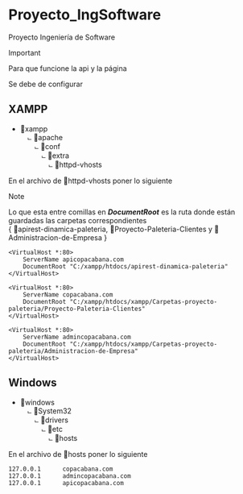 # Proyecto_IngSoftware
Proyecto Ingeniería de Software


> [!IMPORTANT]
> Para que funcione la api y la página 
> 
> Se debe de configurar
## XAMPP

   - 📂xampp<br>
     &emsp;⨽ 📂apache<br>
     &emsp;&emsp;⨽ 📂conf<br>
     &emsp;&emsp;&emsp;⨽ 📂extra<br>
     &emsp;&emsp;&emsp;&emsp;⨽ 📄httpd-vhosts

En el archivo de 📄httpd-vhosts poner lo siguiente
> [!NOTE]
> Lo que esta entre comillas en **_DocumentRoot_** es la ruta donde están guardadas las carpetas correspondientes<br>
> { 📁apirest-dinamica-paleteria, 📁Proyecto-Paleteria-Clientes y 📁Administracion-de-Empresa }
```
<VirtualHost *:80>
    ServerName apicopacabana.com
    DocumentRoot "C:/xampp/htdocs/apirest-dinamica-paleteria"
</VirtualHost>

<VirtualHost *:80>
    ServerName copacabana.com
    DocumentRoot "C:/xampp/htdocs/xampp/Carpetas-proyecto-paleteria/Proyecto-Paleteria-Clientes"
</VirtualHost>

<VirtualHost *:80>
    ServerName admincopacabana.com
    DocumentRoot "C:/xampp/htdocs/xampp/Carpetas-proyecto-paleteria/Administracion-de-Empresa"
</VirtualHost>

```

## Windows
   - 📂windows<br>
     &emsp;⨽ 📂System32<br>
     &emsp;&emsp;⨽ 📂drivers<br>
     &emsp;&emsp;&emsp;⨽ 📂etc<br>
     &emsp;&emsp;&emsp;&emsp;⨽ 📄hosts

En el archivo de 📄hosts poner lo siguiente
```
127.0.0.1	   copacabana.com
127.0.0.1	   admincopacabana.com
127.0.0.1	   apicopacabana.com
```
